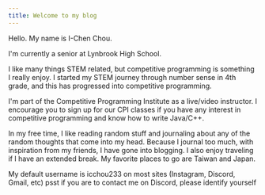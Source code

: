 ```yaml
---
title: Welcome to my blog
---
```


Hello. My name is I-Chen Chou.

I'm currently a senior at Lynbrook High School.

I like many things STEM related, but competitive programming is something I really enjoy. I started my STEM journey through number sense in 4th grade, and this has progressed into competitive programming.

I'm part of the Competitive Programming Institute as a live/video instructor. I encourage you to sign up for our CPI classes if you have any interest in competitive programming and know how to write Java/C++. 

In my free time, I like reading random stuff and journaling about any of the random thoughts that come into my head. Because I journal too much, with inspiration from my friends, I have gone into blogging.
I also enjoy traveling if I have an extended break. My favorite places to go are Taiwan and Japan.

My default username is icchou233 on most sites (Instagram, Discord, Gmail, etc)
psst if you are to contact me on Discord, please identify yourself


